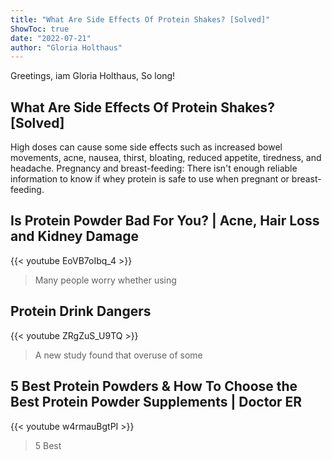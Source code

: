 ```yaml
---
title: "What Are Side Effects Of Protein Shakes? [Solved]"
ShowToc: true 
date: "2022-07-21"
author: "Gloria Holthaus" 
---
```


Greetings, iam Gloria Holthaus, So long!
## What Are Side Effects Of Protein Shakes? [Solved]
High doses can cause some side effects such as increased bowel movements, acne, nausea, thirst, bloating, reduced appetite, tiredness, and headache. Pregnancy and breast-feeding: There isn't enough reliable information to know if whey protein is safe to use when pregnant or breast-feeding.

## Is Protein Powder Bad For You? | Acne, Hair Loss and Kidney Damage
{{< youtube EoVB7oIbq_4 >}}
>Many people worry whether using 

## Protein Drink Dangers
{{< youtube ZRgZuS_U9TQ >}}
>A new study found that overuse of some 

## 5 Best Protein Powders & How To Choose the Best Protein Powder Supplements | Doctor ER
{{< youtube w4rmauBgtPI >}}
>5 Best 

